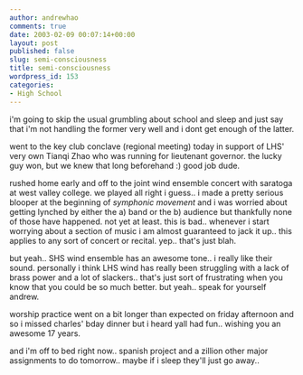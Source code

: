 ```yaml
---
author: andrewhao
comments: true
date: 2003-02-09 00:07:14+00:00
layout: post
published: false
slug: semi-consciousness
title: semi-consciousness
wordpress_id: 153
categories:
- High School
---
```


i'm going to skip the usual grumbling about school and sleep and just say that i'm not handling the former very well and i dont get enough of the latter.

went to the key club conclave (regional meeting) today in support of LHS' very own Tianqi Zhao who was running for lieutenant governor. the lucky guy won, but we knew that long beforehand  :) good job dude.

rushed home early and off to the joint wind ensemble concert with saratoga at west valley college. we played all right i guess.. i made a pretty serious blooper at the beginning of _symphonic movement_ and i was worried about getting lynched by either the a) band or the b) audience but thankfully none of those have happened. not yet at least. this is bad.. whenever i start worrying about a section of music i am almost guaranteed to jack it up.. this applies to any sort of concert or recital. yep.. that's just blah.

but yeah.. SHS wind ensemble has an awesome tone.. i really like their sound. personally i think LHS wind has really been struggling with a lack of brass power and a lot of slackers.. that's just sort of frustrating when you know that you could be so much better. but yeah.. speak for yourself andrew.

worship practice went on a bit longer than expected on friday afternoon and so i missed charles' bday dinner but i heard yall had fun.. wishing you an awesome 17 years.

and i'm off to bed right now.. spanish project and a zillion other major assignments to do tomorrow.. maybe if i sleep they'll just go away..
